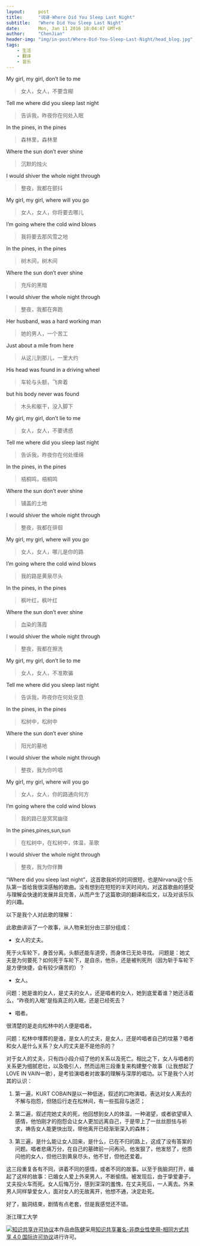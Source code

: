 ```yaml
---
layout:     post
title:      "词译-Where Did You Sleep Last Night"
subtitle:   "Where Did You Sleep Last Night"
date:       Mon, Jan 11 2016 18:04:47 GMT+8
author:     "ChenJian"
header-img: "img/in-post/Where-Did-You-Sleep-Last-Night/head_blog.jpg"
tags:
    - 生活
    - 翻译
    - 音乐
---
```


My girl, my girl, don’t lie to me

> 女人，女人，不要含糊

Tell me where did you sleep last night

> 告诉我，昨夜你在何处入眠

In the pines, in the pines

> 森林里，森林里

Where the sun don’t ever shine

> 沉默的烛火

I would shiver the whole night through

> 整夜，我都在颤抖

My girl, my girl, where will you go

> 女人，女人，你将要去哪儿

I’m going where the cold wind blows

> 我将要去那风雪之地

In the pines, in the pines

> 树木间，树木间

Where the sun don’t ever shine

> 充斥的黑暗

I would shiver the whole night through

> 整夜，我都在奔跑

Her husband, was a hard working man

> 她的男人，一个苦工

Just about a mile from here

> 从这儿到那儿，一里大约

His head was found in a driving wheel

> 车轮与头额，飞奔着

but his body never was found

> 木头和躯干，没入脚下

My girl, my girl, don’t lie to me

> 女人，女人，不要诱惑

Tell me where did you sleep last night

> 告诉我，昨夜你在何处缠绵

In the pines, in the pines

> 梧桐鸣，梧桐鸣

Where the sun don’t ever shine

> 铺盖的土地

I would shiver the whole night through

> 整夜，我都在徘徊

My girl, my girl, where will you go

> 女人，女人，哪儿是你的路

I’m going where the cold wind blows

> 我的路是黄泉尽头

In the pines, in the pines

> 枫叶红，枫叶红

Where the sun don’t ever shine

> 血染的落霞

I would shiver the whole night through

> 整夜，我都在擦洗

My girl, my girl, don’t lie to me

> 女人，女人，不准欺骗

Tell me where did you sleep last night

> 告诉我，昨夜你在何处安息

In the pines, in the pines

> 松树中，松树中

Where the sun don’t ever shine

> 阳光的墓地

I would shiver the whole night through

> 整夜，我为你吟唱

My girl, my girl, where will you go

> 女人，女人，你的路通向何方

I’m going where the cold wind blows

> 我的路已是冥冥幽径

In the pines,pines,sun,sun

> 在松树中，在松树中，体温，圣歌

I would shiver the whole night through

> 整夜，我为你伴舞


“Where did you sleep last night”，这首歌我听的时间很短，也是Nirvana这个乐队第一首给我很深感触的歌曲。没有想到在短短的半天时间内，对这首歌曲的感受与理解会快速的发展并且完善，从而产生了这篇歌词的翻译和后文，以及对该乐队的兴趣。

以下是我个人对此歌的理解：

此歌曲讲诉了一个故事，从人物来划分由三部分组成：

- 女人的丈夫。

死于火车轮下，身首分离。头额还能车道旁，而身体已无处寻找。
问题是：她丈夫是为何要死？如何死于车轮下，是自杀，他杀，还是被判死刑（因为斩于车轮下是方便快捷，会有较少痛苦的）？

- 女人。

问题：她是谁的女人，是丈夫的女人，还是唱者的女人，她到底爱着谁？她还活着么，“昨夜的入眠”是指真正的入眠，还是已经死去？

- 唱者。

很清楚的是走向松林中的人便是唱者。

问题：松林中埋葬的是谁，是女人的丈夫，是女人，还是吟唱者自己的坟墓？唱者和女人是什么关系？女人的丈夫是不是他杀的？

对于女人的丈夫，只有四小段介绍了他的关系以及死亡。相比之下，女人与唱者的关系更为细腻悲壮，以及吸引人，然而运用三段重复来构建整个故事（让我想起了LOVE IN VAIN一歌），是考验演唱者对故事的理解与深厚的唱功。以下是我个人对其的认识：

1.	第一遍，KURT COBAIN是以一种低迷，叙述的口吻演唱，表达对女人离去的不解与抱怨，但随后行走在松林间，有一些孤寂与迷茫；

2.	第二遍，叙述完她丈夫的死，他回想到女人的体温，一种渴望，或者欲望填入感情，他怕刚才的抱怨会让女人更加远离自己，于是带上了一丝丝胆怯与祈求，祷告女人能更快出现，带他离开已经渐渐深入的森林；

3.	第三遍，是什么能让女人回来，是什么，已在不归的路上，这成了没有答案的问题。唱者悲痛万分，在自己的墓碑前一问再问。他发狠了，他发怒了，他质问他的女人，但他已到黄泉尽头，他不甘，但他还爱着。

这三段重复各有不同，讲着不同的感情，或者不同的故事。以至于我脑洞打开，编起了这样的故事：已婚女人爱上外来男人，不断偷情。被发现后，由于挚爱妻子，丈夫投火车而死。女人后悔万分，感到深深的羞愧，在丈夫死后，一人离去。外来男人同样挚爱女人，面对女人的无故离开，他想不通，决定赴死。

好了，脑洞结束，剧情有点老套，但是我感觉还不错。

浙江理工大学


<a rel="license" href="http://creativecommons.org/licenses/by-nc-sa/4.0/"><img alt="知识共享许可协议" style="border-width:0" src="https://i.creativecommons.org/l/by-nc-sa/4.0/88x31.png" /></a>本作品由<a xmlns:cc="http://creativecommons.org/ns#" href="https://o-my-chenjian.com/2016/01/11/Where-Did-You-Sleep-Last-Night/" property="cc:attributionName" rel="cc:attributionURL">陈健</a>采用<a rel="license" href="http://creativecommons.org/licenses/by-nc-sa/4.0/">知识共享署名-非商业性使用-相同方式共享 4.0 国际许可协议</a>进行许可。

